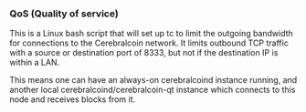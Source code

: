### QoS (Quality of service) ###

This is a Linux bash script that will set up tc to limit the outgoing bandwidth for connections to the Cerebralcoin network. It limits outbound TCP traffic with a source or destination port of 8333, but not if the destination IP is within a LAN.

This means one can have an always-on cerebralcoind instance running, and another local cerebralcoind/cerebralcoin-qt instance which connects to this node and receives blocks from it.

